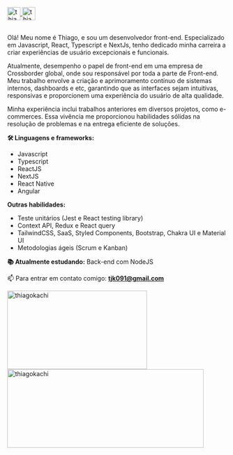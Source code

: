 <a href="https://github.com/ThiagoKachi" target="_blank">
  <img align="center" src="https://cdn.icon-icons.com/icons2/936/PNG/512/github-logo_icon-icons.com_73546.png" alt="thiago-kachinsky" height="30" width="30" />
</a>
<a href="https://linkedin.com/in/thiago-kachinsky" target="_blank">
  <img align="center" src="https://cdn.icon-icons.com/icons2/2037/PNG/512/in_linked_linkedin_media_social_icon_124259.png" alt="thiago-kachinsky" height="30" width="30" />
</a>

<br />
<br />

<p align="left">Olá! Meu nome é Thiago, e sou um desenvolvedor front-end. Especializado em Javascript, React, Typescript e NextJs, tenho dedicado minha carreira a criar experiências de usuário excepcionais e funcionais.

Atualmente, desempenho o papel de front-end em uma empresa de Crossborder global, onde sou responsável por toda a parte de Front-end. Meu trabalho envolve a criação e aprimoramento contínuo de sistemas internos, dashboards e etc, garantindo que as interfaces sejam intuitivas, responsivas e proporcionem uma experiência do usuário de alta qualidade.

Minha experiência inclui trabalhos anteriores em diversos projetos, como e-commerces. Essa vivência me proporcionou habilidades sólidas na resolução de problemas e na entrega eficiente de soluções.
  
**🛠️ Linguagens e frameworks:**
- Javascript
- Typescript
- ReactJS
- NextJS
- React Native
- Angular

**Outras habilidades:**
- Teste unitários (Jest e React testing library)
- Context API, Redux e React query
- TailwindCSS, SaaS, Styled Components, Bootstrap, Chakra UI e Material UI
- Metodologias ágeis (Scrum e Kanban)
</p>

**📚 Atualmente estudando:** Back-end com NodeJS

📫 Para entrar em contato comigo: **tjk091@gmail.com**

<p><img align="center" width="320" height="180" src="https://github-readme-stats.vercel.app/api/top-langs?username=ThiagoKachi&show_icons=true&locale=en&layout=compact" alt="thiagokachi" />
  <img align="center" width="450" height="180" src="https://github-readme-stats.vercel.app/api?username=ThiagoKachi&show_icons=true&locale=en" alt="thiagokachi" />
</p>
